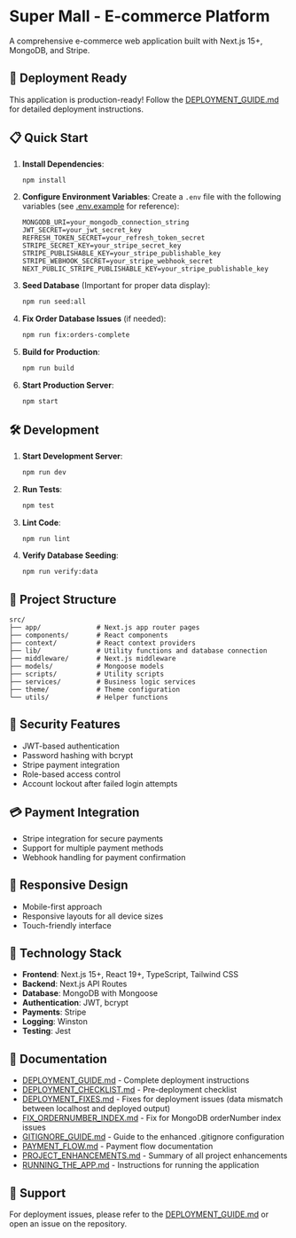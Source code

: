# Super Mall - E-commerce Platform

A comprehensive e-commerce web application built with Next.js 15+, MongoDB, and Stripe.

## 🚀 Deployment Ready

This application is production-ready! Follow the [DEPLOYMENT_GUIDE.md](DEPLOYMENT_GUIDE.md) for detailed deployment instructions.

## 📋 Quick Start

1. **Install Dependencies**:
   ```bash
   npm install
   ```

2. **Configure Environment Variables**:
   Create a `.env` file with the following variables (see [.env.example](.env.example) for reference):
   ```
   MONGODB_URI=your_mongodb_connection_string
   JWT_SECRET=your_jwt_secret_key
   REFRESH_TOKEN_SECRET=your_refresh_token_secret
   STRIPE_SECRET_KEY=your_stripe_secret_key
   STRIPE_PUBLISHABLE_KEY=your_stripe_publishable_key
   STRIPE_WEBHOOK_SECRET=your_stripe_webhook_secret
   NEXT_PUBLIC_STRIPE_PUBLISHABLE_KEY=your_stripe_publishable_key
   ```

3. **Seed Database** (Important for proper data display):
   ```bash
   npm run seed:all
   ```

4. **Fix Order Database Issues** (if needed):
   ```bash
   npm run fix:orders-complete
   ```

5. **Build for Production**:
   ```bash
   npm run build
   ```

6. **Start Production Server**:
   ```bash
   npm start
   ```

## 🛠️ Development

1. **Start Development Server**:
   ```bash
   npm run dev
   ```

2. **Run Tests**:
   ```bash
   npm test
   ```

3. **Lint Code**:
   ```bash
   npm run lint
   ```

4. **Verify Database Seeding**:
   ```bash
   npm run verify:data
   ```

## 📁 Project Structure

```
src/
├── app/              # Next.js app router pages
├── components/       # React components
├── context/          # React context providers
├── lib/              # Utility functions and database connection
├── middleware/       # Next.js middleware
├── models/           # Mongoose models
├── scripts/          # Utility scripts
├── services/         # Business logic services
├── theme/            # Theme configuration
└── utils/            # Helper functions
```

## 🔐 Security Features

- JWT-based authentication
- Password hashing with bcrypt
- Stripe payment integration
- Role-based access control
- Account lockout after failed login attempts

## 💳 Payment Integration

- Stripe integration for secure payments
- Support for multiple payment methods
- Webhook handling for payment confirmation

## 📱 Responsive Design

- Mobile-first approach
- Responsive layouts for all device sizes
- Touch-friendly interface

## 🎨 Technology Stack

- **Frontend**: Next.js 15+, React 19+, TypeScript, Tailwind CSS
- **Backend**: Next.js API Routes
- **Database**: MongoDB with Mongoose
- **Authentication**: JWT, bcrypt
- **Payments**: Stripe
- **Logging**: Winston
- **Testing**: Jest

## 📄 Documentation

- [DEPLOYMENT_GUIDE.md](DEPLOYMENT_GUIDE.md) - Complete deployment instructions
- [DEPLOYMENT_CHECKLIST.md](DEPLOYMENT_CHECKLIST.md) - Pre-deployment checklist
- [DEPLOYMENT_FIXES.md](DEPLOYMENT_FIXES.md) - Fixes for deployment issues (data mismatch between localhost and deployed output)
- [FIX_ORDERNUMBER_INDEX.md](FIX_ORDERNUMBER_INDEX.md) - Fix for MongoDB orderNumber index issues
- [GITIGNORE_GUIDE.md](GITIGNORE_GUIDE.md) - Guide to the enhanced .gitignore configuration
- [PAYMENT_FLOW.md](PAYMENT_FLOW.md) - Payment flow documentation
- [PROJECT_ENHANCEMENTS.md](PROJECT_ENHANCEMENTS.md) - Summary of all project enhancements
- [RUNNING_THE_APP.md](RUNNING_THE_APP.md) - Instructions for running the application

## 🤝 Support

For deployment issues, please refer to the [DEPLOYMENT_GUIDE.md](DEPLOYMENT_GUIDE.md) or open an issue on the repository.